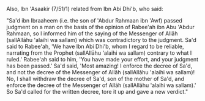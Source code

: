 

[^x1]: Soorah an-Nahl, 16:44

[^x2]: Bukhaari & Muslim - it will later follow in full.

[^x3]: Bukhaari & Ahmad.

[^x4]: Maalik, Abu Daawood, Nasaa'i, & Ibn Hibbaan. A saheeh hadeeth, declared saheeh by several Imaams. I have given its takhreej in Saheeh Abi Daawood (451, 1276).

[^x5]: Saheeh - collected by Ibn al-Mubaarak in az-Zuhd (10/21/1- 2), Abu Daawood & Nasaa'i with a good sanad; I have given its takhreej in Saheeh Abi Daawood (761).

[^x6]: Abul-Hasanaat Al-Lucknowi says in An-Naafi' al-Kabeer liman yutaali' al-Jaami' as-Sagheer (p. 122-3), after ranking the books of Hanafi fiqh and saying which of them are dependable and which are not: "All that we have said about the relative grades of these compilations is related to their content of fiqh issues; however, as for their content with regards to ahaadeeth of the Prophet (sallAllāhu 'alaihi wa sallam), then it does not apply, for many books on which the cream of the fuqahaa' rely are full of fabricated ahaadeeth, let alone rulings of the scholars. It is clear to us from a broad analysis that although their authors were otherwise competent, they were careless in their quotation of narrations."

	One of these false, fabricated ahaadeeth which are found in some of the best books is: "He who offers the compulsory prayers on the last Friday of Ramadaan, that will make up for every prayer he missed during his life up to the age of seventy years" ! Lucknowi (rahimahullaah) says in Al-Aathaar al-Marfoo'ah fil-Akhbaar al-Mawdoo'ah (p. 315), after giving this hadeeth, "'Ali al-Qaari says in his al-Mawdoo'aat as- Sughraa and al-Kubraa: this is totally false, for it contradicts the ijmaa' (consensus of opinion) that one act of worship cannot make up for those missed over years. Hence, there is no point in quoting the author of an-Nihaayah nor the rest of the commentators on al-Hidaayah, for they are not scholars of Hadeeth, nor did they reference this hadeeth to any of the collectors of Hadeeth."

	Shawkaani also mentioned this hadeeth in Al-Fawaa'id al- Majmoo'ah fil-Ahaadeeth al-Mawdoo'ah with a similar wording and then said (p. 54), "This is fabricated beyond doubt - I do not even find it in any of the compilations of fabricated ahaadeeth! However, it has become popular among some students of fiqh in the city of San'aa' in this age of ours, and many of them have started acting according to it. I do not know who has fabricated it for them - May Allāh disgrace the liars."

	Lucknowi further says, "To establish that this hadeeth, which is found in books of rituals and formulas, is fabricated, I have composed a brief essay, with intellectual and narrated evidence, called Repelling the Brethren from the Inventions of the Last Friday of Ramadaan, in which I have filed points which will enlighten minds and to which ears will hearken, so consult it, for it is valuable in this topic and of high quality."

	The occurrence of similar false ahaadeeth in the books of fiqh destroys the reliability of other ahaadeeth which they do not quote from dependable books of Hadeeth. The words of 'Ali al- Qaari contain an indication towards this: a Muslim must take Hadeeth from the people who are experts in that field, as the old Arabic sayings go, "The people of Makkah know its mountain- paths best" and "The owner of the house knows best what is in it."

[^x7]: Imaam Nawawi(rahimahullaah)'s words in Al-Majmoo' Sharh al-Muhadhdhab (1/60) can be summed up as follows: "The researching scholars of the People of Hadeeth and others say that if the hadeeth is weak, it will not be said regarding it, 'The Messenger of Allāh (sallAllāhu 'alaihi wa sallam) said/did/commanded/forbade ...' or any other phrase designating certainty, but instead it will be said, 'It is reported/quoted/narrated from him ...' or other phrases suggesting uncertainty. They say that phrases of certainty are for saheeh and hasan ahaadeeth, and phrases of uncertainty are for anything else. This is because phrases designating certainty mean that what follows is authentic, so they can only be used in the case of what is authentic, otherwise one would effectively be lying about him (sallAllāhu 'alaihi wa sallam).

	This convention is one ignored by most of the fuqahaa' of our age, in fact, by most scholars of any discipline, except for the skilled muhadditheen. This is disgusting carelessness, for they often say about a saheeh hadeeth, 'It is reported from him that ...', and about a da'eef one, 'he said' and 'so- and-so reported ...', and this is far from correct."

[^x8]: Publisher's note: Also in this category are the works of our teacher, author of e.g. Irwaa' al-Ghaleel fi takhreej Manaar as-Sabeel in 8 volumes, & Ghaayah al-Maraam fi takhreej ahaadeeth al-Halaal wal-Haraam, a takhreej of the ahaadeeth found in Dr. Yoosuf al-Qaradaawi's The Lawful and the Prohibited in Islam, (which contains many da'eef ahaadeeth).

[^x9]: The term, "authentic hadeeth" includes saheeh and hasan in the eyes of the muhadditheen, whether the hadeeth is saheeh li dhaatihi or saheeh li ghairihi, or hasan li dhaatihi or hasan li ghairihi.

[^x10]: an-Najm, 53:28

[^x11]: Bukhaari & Muslim.

[^x12]: Saheeh - collected by Tirmidhi, Ahmad & Ibn Abi Shaibah.

	Later, I discovered that this hadeeth is actually da'eef: I had relied on Manaawi in declaring saheeh the isnaad of Ibn Abi Shaibah, but then I happened to come across it myself, and found that it was clearly weak, being the same isnaad as Tirmidhi and others - see my book Silsilah al-Ahaadeeth ad- Da'eefah (1783). However, its place is taken by the Prophet's saying (sallAllāhu 'alaihi wa sallam), "He who relates from me a saying which he knows is a lie is indeed one of the liars", collected by Muslim and others.

[^x13]: Abdul Hayy Al-Lucknowi says in Imaam al-Kalaam fimaa yata'allaq bil-Qiraa'ah Khalf al-Imaam (p. 156), as follows: "Whoever dives into the oceans of fiqh and the fundamentals of jurisprudence with an open mind, and does not allow himself to be prejudiced, will know with certainty that in most of the principal and subsidiary issues in which the scholars have differed, the madhhab of the scholars of Hadeeth is firmer than other madhhabs. Every time I go into the branches of difference of opinion, I find the view of the muhadditheen nearest to justice - their reward is with Allāh, and He will thank them. How could it be otherwise, when they are the true inheritors of the Prophet (sallAllāhu 'alaihi wa sallam), and the sincere agents of his Law; may Allāh include us in their company and make us die loving them."

[^x14]: Subki says in al-Fataawaa (1/148): "The most important affair of the Muslims is the Prayer, which every Muslim must care about and ensure its performance and the establishment of its essentials. Related to Prayer are issues on which there is consensus and there is no escaping the truth, and other issues in which the scholars have differed. The correct approach is either to keep clear of dispute if possible, or to look for what is authentically- proven from the Prophet (sallAllāhu 'alaihi wa sallam) and adhere to that. When one does this, his Prayer will be correct and righteous, and included in the words of the Exalted, "So whoever  expects to meet his Lord, let him work  correct, righteous deeds." (Al-Kahf, 18:110)

	I say: The latter approach is superior, nay, obligatory; this is because the former appeoach, as well as being impossible many issues, does not fulfil his command (sallAllāhu 'alaihi wa sallam), **Pray as you have seen me praying**, but instead leads to one's prayer being decidedly different to that of the Prophet(sallAllāhu 'alaihi wa sallam).

[^x15]: From the poetry of Hasan ibn Muhammad an-Nasawi, as narrated by Haafiz Diyaa' ad-Deen al-Maqdisi in his article on the excellence of the Hadeeth and its People.

[^x16]: Baqarah, 2:213

[^x17]: Tirmidhi, Qudaa'i, Ibn Bushraan & others.

[^x18]: This is the sort of taqleed (blind following ) which Imaam Tahaawi was referring to when he said, "Only someone with party-spirit or a fool blindly follows opinion" - quoted by Ibn 'Aabideen in Rasm al-Mufti (vol. 1, p. 32 from the Compilation of his Essays).

[^x19]: al-A'raaf, 7:3

[^x20]: Ibn 'Aabideen in al-Haashiyah (1/63), and in his essay Rasm al-Mufti (1/4 from the Compilation of the Essays of Ibn 'Aabideen), Shaikh Saalih al-Fulaani in Eeqaaz al-Himam (p. 62) & others. Ibn 'Aabideen quoted from Sharh al-Hidaayah by Ibn al-Shahnah al-Kabeer, the teacher of Ibn al-Humaam, as follows:

	"When a hadeeth contrary to the Madhhab is found to be saheeh, one should act on the hadeeth, and make that his madhhab. Acting on the hadeeth will not invalidate the follower's being a Hanafi, for it is authentically reported that Abu Haneefah said, 'When a hadeeth is found to be saheeh, then that is my madhhab', and this has been related by Imaam Ibn 'Abdul Barr from Abu Haneefah and from other imaams."

	This is part of the completeness of the knowledge and piety of the Imaams, for they indicated by saying this that they were not versed in the whole of the Sunnah, and Imaam Shaafi'i has elucidated this thoroughly (see later). It would happen that they would contradict a sunnah because they were unaware of it, so they commanded us to stick to the Sunnah and regard it as part of their Madhhab. May Allāh shower His mercy on them all.

[^x21]: Ar.: halaal

[^x22]: Ibn 'Abdul Barr in Al-Intiqaa' fi Fadaa'il ath-Thalaathah al-A'immah al-Fuqahaa' (p. 145), Ibn al-Qayyim in I'laam al- Mooqi'een (2/309), Ibn 'Aabideen in his Footnotes on Al-Bahr ar-Raa'iq (6/293) and in Rasm al-Mufti (pp. 29,32) & Sha'raani in Al-Meezaan (1/55) with the second narration. The last narration was collected by 'Abbaas ad-Dawri in At- Taareekh by Ibn Ma'een (6/77/1) with a saheeh sanad on the authority of Zafar, the student of Imaam Abu Haneefah. Similar narrations exist on the authority of Abu Haneefah's companions Zafar, Abu Yoosuf and 'Aafiyah ibn Yazeed; cf. Eeqaaz (p. 52). Ibn al-Qayyim firmly certified its authenticity on the authority of Abu Yoosuf in I'laam al-Mooqi'een (2/344). The addition to the second narration is referenced by the editor of Eeqaaz (p. 65) to Ibn 'Abdul Barr, Ibn al-Qayyim and others.

	If this is what they say of someone who does not know their evidence, what would be their response to one who knows that the evidence contradicts their saying, but still gives verdicts opposed to the evidence?! Therefore, reflect on this saying, for it alone is enough to smash blind following of opinion; that is why one of the muqallid shaikhs, when I criticised his giving a verdict using Abu Haneefah's words without knowing the evidence, refused to believe that it was a saying of Abu Haneefah!

[^x23]: Ar.: haraam

[^x24]: Ar.: fatwaa

[^x25]: i.e. Imaam Abu Haneefah's illustrious student, Abu Yoosuf (rahimahullaah).

[^x26]: This was because the Imaam would often base his view on Qiyaas (Analogy), after which a more potent analogy would occur to him, or a hadeeth of the Prophet (sallAllāhu 'alaihi wa sallam) would reach him, so he would accept that and ignore his previous view. Sha'raani's words in Al-Meezaan (1/62) are summarised as:

	"Our belief, as well as that of every researcher into Imaam Abu Haneefah (radi Allāhu 'anhu), is that, had he lived until the recording of the Sharee'ah, and the journeys of the Preservers of Hadeeth to the various cities and frontiers in order to collect and acquire it, he would have accepted it and ignored all the analogies he had employed. The amount of qiyaas in his Madhhab would have been just as little as that in other Madhhabs, but since the evidences of the Sharee'ah had been scattered with the Successors and their successors, and had not been collected in his lifetime, it was necessary that there be a lot of qiyaas in his Madhhab compared to that of other imaams. The later scholars then made their journeys to find and collect ahaadeeth from the various cities and towns and wrote them down; hence, some ahaadeeth of the Sharee'ah explained others. This is the reason behind the large amount of qiyaas in his Madhhab, whereas there was little of it in other Madhhabs."

	Abul-Hasanaat Al-Lucknowi quoted his words in full in An- Naafi' al-Kabeer (p. 135), endorsing and expanding on it in his footnotes, so whoever wishes to consult it should do so there.

	Since this is the justification for why Abu Haneefah has sometimes unintentionally contradicted the authentic ahaadeeth - and it is a perfectly acceptable reason, for Allāh does not burden a soul with more than it can bear - it is not permissible to insult him for it, as some ignorant people have done. In fact, it is obligatory to respect him, for he is one of the imaams of the Muslims through whom this Deen has been preserved and handed down to us, in all its branches; also, for he is rewarded under any circumstance: whether he is correct or wrong. Nor is it permissible for his devotees to continue sticking to those of his statements which contradict the authentic ahaadeeth, for those statements are effectively not part of his Madhhab, as the above sayings show. Hence, these are two extremes, and the truth lies in between. "Our Lord! Forgive us, and our brethren who came before us into the Faith; and leave not, in our hearts, any rancour against those who have believed. Our Lord! You are indeed Full of Kindness, Most Merciful." (Al-Hashr 59:10)

[^x27]: Al-Fulaani in Eeqaaz al-Himam (p. 50), tracing it to Imaam Muhammad and then saying, "This does not apply to the mujtahid, for he is not bound to their views anyway, but it applies to the muqallid."

	Sha'raani expanded on that in Al-Meezaan (1/26): "If it is said: 'What should I do with the ahaadeeth which my Imaam did not use, and which were found to be authentic after his death?' The answer which is fitting for you is: 'That you act on them, for had your Imaam come across them and found them to be authentic, he would have instructed you to act on them, because all the Imaams were captives in the hand of the Sharee'ah.' He who does so will have gathered all the good with both his hands, but he who says, 'I will not act according to a hadeeth unless my Imaam did so', he will miss a great amount of benefit, as is the case with many followers of the Imaams of the Madhhabs. It would be better for them to act on every hadeeth found to be authentic after the Imaam's time, hence implementing the will of the Imaams; for it is our firm belief about the Imaams that had they lived longer and come to know of those ahaadeeth which were found authentic after their time, they would have definitely accepted and acted according to them, ignoring any analogies they may have previously made, and any views they may have previously held."

[^x28]: Ibn 'Abdul Barr in Jaami' Bayaan al-'Ilm (2/32), Ibn Hazm, quoting from the former in Usool al-Ahkaam (6/149), & similarly Al-Fulaani (p. 72)

[^x29]: This is well known among the later scholars to be a saying of Maalik. Ibn 'Abdul Haadi declared it saheeh in Irshaad as- Saalik (227/1); Ibn 'Abdul Barr in Jaami' Bayaan al-'Ilm (2/91) & Ibn Hazm in Usool al-Ahkaam (6/145, 179) had narrated it as a saying of Al-Hakam ibn 'Utaibah and Mujaahid; Taqi ad- Deen as-Subki gave it, delighted with its beauty, in al- Fataawaa (1/148) as a saying of Ibn 'Abbaas, and then said: "These words were originally those of Ibn 'Abbaas and Mujaahid, from whom Maalik (radi Allāhu 'anhu) took them, and he became famous for them." It seems that Imaam Ahmad then took this saying from them, as Abu Daawood has said in Masaa'il of Imaam Ahmad (p. 276): "I heard Ahmad say, 'Everyone is accepted and rejected in his opinions, with the exception of the Prophet (sallAllāhu 'alaihi wa sallam)'."

[^x30]: From the Introduction to Al-Jarh wat-Ta'deel of Ibn Abi Haatim, pp. 31-2.

[^x31]: Ibn Hazm says in Usool al-Ahkaam (6/118): "Indeed, all the fuqahaa' whose opinions are followed were opposed to taqleed, and they forbade their companions from following their opinion blindly. The sternest among them in this regard was Shaafi'i (rahimahullaah), for he repeatedly emphasised, more than anyone else, following the authentic narrations and accepting whatever the proof dictated; he also made himself innocent of being followed totally, and announced this to those around him. May this benefit him in front of Allāh, and may his reward be of the highest, for he was the cause of great good."

[^x32]: Related by Haakim with a continuous sanad up to Shaafi'i, as in Taareekh Dimashq of Ibn 'Asaakir (15/1/3), I'laam al- Mooqi'een (2/363, 364) & Eeqaaz (p. 100).

[^x33]: Ar.: halaal

[^x34]: Ibn al-Qayyim (2/361) & Fulaani (p. 68)

[^x35]: Harawi in Dhamm al-Kalaam (3/47/1), Khateeb in Al-Ihtijaaj bi ash-Shaafi'i (8/2), Ibn 'Asaakir (15/9/10), Nawawi in Al- Majmoo' (1/63), Ibn al-Qayyim (2/361) & Fulaani (p. 100); the second narration is from Hilyah al-Awliyaa' of Abu Nu'aim.

[^x36]: Nawawi in Al-Majmoo' (1/63), Sha'raani (1/57), giving its sources as Haakim and Baihaqi, & Fulaani (p. 107). Sha'raani said, "Ibn Hazm said, 'That is, ... found to be saheeh by him or by any other Imaam'." His saying given next confirms this understanding.

	Nawawi says: "Our companions acted according to this in the matter of tathweeb (calling to prayer in addition to the adhaan), the conditions on coming out of ihraam due to illness, and other issues well-known in the books of the Madhhab. Among those of our companions who are reported to have passed judgment on the basis of the hadeeth (i.e. rather than the saying of Shaafi'i) are Abu Ya'qoob al-Buweeti and Abu l-Qaasim ad-Daariki. Of our companions from the muhadditheen, Imaam Abu Bakr Al-Baihaqi and others employed this approach. Many of our earliest companions, if they faced an issue for which there was a hadeeth, and the madhhab of Shaafi'i was contrary to it, would act according to the hadeeth and give verdicts based on it, saying, 'The madhhab of Shaafi'i is whatever agrees with the hadeeth.' Shaikh Abu 'Amr (Ibn as-Salaah) says, 'Whoever among the Shaafi'is found a hadeeth contradicting his Madhhab, he would consider whether he fulfilled the conditions of ijtihaad generally, or in that particular topic or issue, in which case he would be free to act on the hadeeth; if not, but nevertheless he found it hard to contradict the hadeeth after further analysis, he would not be able to find a convincing justification for opposing the hadeeth. Hence, it would be left for him to act according to the hadeeth if an independent imaam other than Shaafi'i had acted on it, and this would be justification for his leaving the Madhhab of his Imaam in that issue.' What he (Abu 'Amr) has said is correct and established. Allāh knows best."

	There is another possibility which Ibn as-Salaah forgot to mention: what would one do if he did not find anyone else who acted according to the hadeeth? This has been answered by Taqi ad-Deen as-Subki in his article, The Meaning of Shaafi'i's saying, "When a hadeeth is found to be saheeh, then that is my madhhab" (p. 102, vol. 3): "For me, the best thing is to follow the hadeeth. A person should imagine himself in front of the Prophet (sallAllāhu 'alaihi wa sallam), just having heard it from him: would there be leeway for him to delay acting on it? No, by Allāh ... and everyone bears a responsibility according to his understanding."

	The rest of this discussion is given and analysed in I'laam al-Muwaqqi'een (2/302, 370) and in the book of al-Fulaane, (full title:) Eeqaaz Himam ulu l-Absaar, lil-Iqtidaa' bi Sayyid al- Muhaajireen wal-Ansaar, wa Tahdheeruhum 'an al-Ibtidaa' ash- Shaa'i' fi l-Quraa wal-Amsaar, min Taqleed al-Madhaahib ma'a l- Hamiyyah wal-'Asabiyyah bain al-Fuqahaa' al-A'saar (Awakening the Minds of those who have Perception, towards following the Leader of the Emigrants and Helpers, and Warning them against the Innovation Widespread among Contemporary Jurists in the Towns and Cities, of following Madhhabs with Zeal and Party- Spirit). The latter is a unique book in its field, which every desirer of truth should study with understanding and reflection.

[^x37]: addressing Imaam Ahmad ibn Hanbal (rahimahullaah).

[^x38]: Related by Ibn Abi Haatim in Aadaab ash-Shaafi'i (pp. 94-5), Abu Nu'aim in Hulyah al-Awliyaa' (9/106), al-Khateeb in Al- Ihtijaaj bish-Shaafi'i (8/1), and from him Ibn 'Asaakir (15/9/1), Ibn 'Abdul Barr in al-Intiqaa' (p. 75), Ibn al-Jawzi in Manaaqib al-Imaam Ahmad (p. 499) & Harawi (2/47/2) with three routes from 'Abdullaah ibn Ahmad ibn Hanbal from his father that Shaafi'i said to him: ...etc; thus, it is authentic on the authority of Shaafi'i. This is why Ibn al- Qayyim attributed it definitely to him in I'laam (2/325), as did Fulaani in Eeqaaz (p. 152) and then said: "Baihaqi said, 'This is why he - i.e. Shaafi'i - used hadeeth so much, because he gathered knowledge from the people of Hijaaz, Syria, Yemen and 'Iraq, and so accepted all that he found to be authentic, without leaning towards or looking at what he had considered out of the Madhhab of the people of his land when the truth was clear to him elsewhere. Some of those before him would limit themselves to what they found in the Madhhab of the people of their land, without attempting to ascertain the authenticity of what opposed it. May Allāh forgive all of us'."

[^x39]: Abu Nu'aim (9/107), Harawi (47/1), Ibn al-Qayyim in I'laam al-Muwaqqi'een (2/363) & Fulaani (p. 104).

[^x40]: Ibn Abi Haatim in al-Aadaab (p. 93), Abul Qaasim Samarqandi in al-Amaali, as in the selection from it by Abu Hafs al- Mu'addab (234/1), Abu Nu'aim (9/106) & Ibn 'Asaakir (15/10/1) with a saheeh sanad.

[^x41]: Ibn Abi Haatim, Abu Nu'aim & Ibn 'Asaakir (15/9/2).

[^x42]: Ibn Abi Haatim (pp. 93-4).

[^x43]: Ibn al-Jawzi in al-Manaaqib (p. 192)

[^x44]: Fulaani (p. 113) & Ibn al-Qayyim in I'laam (2/302).

[^x45]: Ar.: ittibaa'

[^x46]: Abu Daawood in Masaa'il of Imaam Ahmad (pp. 276-7)

[^x47]: Ibn 'Abdul Barr in Jaami' Bayaan al-'Ilm (2/149).

[^x48]: Ibn al-Jawzi (p. 182).

[^x49]: an-Nisaa', 4:65

[^x50]: an-Noor, 24:63

[^x51]: Even against their fathers and learned men, as Tahaawi in Sharh Ma'aani al-Aathaar (1/372) & Abu Ya'laa in his Musnad (3/1317) have related, with an isnaad of trustworthy men, from Saalim ibn 'Abdullaah ibn 'Umar, who said: "I was sitting with Ibn 'Umar (radi Allāhu 'anhu) in the mosque once, when a man from the people of Syria came to him and asked him about continuing the 'Umrah onto the Hajj (known as Hajj Tamattu'). Ibn 'Umar replied, 'It is a good and beautiful thing.' The man said, 'But your father (i.e. 'Umar ibn al-Khattaab) used to forbid it!' So he said, 'Woe to you! If my father used to forbid something which the Messenger of Allāh (sallAllāhu 'alaihi wa sallam) practised and commanded, would you accept my father's view, or the order of the Messenger of Allāh (sallAllāhu 'alaihi wa sallam) ?' He replied, 'The order of the Messenger of Allāh (sallAllāhu 'alaihi wa sallam).' He said, 'So go away from me.' Ahmad (no. 5700) related similarly, as did Tirmidhi (2/82) and declared it saheeh.

Also, Ibn 'Asaakir (7/51/1) related from Ibn Abi Dhi'b, who said:

"Sa'd ibn Ibraaheem (i.e. the son of 'Abdur Rahmaan ibn 'Awf) passed judgment on a man on the basis of the opinion of Rabee'ah ibn Abu 'Abdur Rahmaan, so I informed him of the saying of the Messenger of Allāh (sallAllāhu 'alaihi wa sallam) which was contradictory to the judgment. Sa'd said to Rabee'ah, 'We have Ibn Abi Dhi'b, whom I regard to be reliable, narrating from the Prophet (sallAllāhu 'alaihi wa sallam) contrary to what I ruled.' Rabee'ah said to him, 'You have made your effort, and your judgment has been passed.' Sa'd said, 'Most amazing! I enforce the decree of Sa'd, and not the decree of the Messenger of Allāh (sallAllāhu 'alaihi wa sallam)! No, I shall withdraw the decree of Sa'd, son of the mother of Sa'd, and enforce the decree of the Messenger of Allāh (sallAllāhu 'alaihi wa sallam).' So Sa'd called for the written decree, tore it up and gave a new verdict."

[^x52]: In fact, he would be rewarded, because of the Prophet's saying (sallAllāhu 'alaihi wa sallam): **"When a judge passes judgment, if he makes his effort (ijtihaad) and rules correctly, he will have two rewards; if he makes his effort (ijtihaad) and rules wrongly, he will have one reward."** (Related by Bukhaari, Muslim & others.)

[^x53]: Quoted in the notes on Eeqaaz al-Himam (p. 93)

[^x54]: Fulaani (p. 99)

[^x55]: cf. al-Waaqi'ah 56:13-14

[^x56]: Ibn 'Aabideen in Haashiyah (1/62), & Lucknowi gave its source in an-Naafi' al-Kabeer (p. 93) as Ghazaali .

[^x57]: He himself says at the beginning of his Concise Shaafi'i Fiqh (printed in the margin of Imaam Shaafi'i's Al-Umm): "This book is a selection from the knowledge of Muhammad ibn Idrees al-Shaafi'i (rahimahullaah) and from the meanings of his sayings, to aid the understanding of whoever wants it, knowing of his forbidding the following of his, or anyone else's, opinion, so that such a person may carefully look for his Deen in it."

[^x58]: In which he has explained his opposing his Imaam in about twenty masaa'il (nos. 42, 44, 103, 120, 158, 169, 172, 173, 228, 230, 240, 244, 274, 275, 284, 314, 331, 338, 355, 356 - from Ta'leeq al-Mumajjid 'alaa Muwatta' Muhammad (Important Notes on Muhammad's Muwatta'))

[^x59]: Ibn 'Aabideen mentioned him among them in Haashiyah (1/74) & in Rasm al-Mufti (1/17). Qurashi mentioned him in Al- Jawaahir al-Madiyyah fi Tabaqaat al-Hanafiyyah (p. 347) and said, "He was a reliable transmitter of Hadeeth. He and his brother Ibraaheem were the two shaikhs of Balakh of their time."

[^x60]: Al-Fawaa'id al-Bahiyyah fi Taraajum al-Hanafiyyah (p. 116)

[^x61]: Al-Bahr ar-Raa'iq (6/93) & Rasm al-Mufti (1/28).

[^x62]: Al-Fawaa'id ... (p. 116); the author then added a useful note:

	"From this can be deduced the falsity of Makhool's narration from Abu Haneefah: 'that he who raises his hands during Prayer, his Prayer is ruined', by which Ameer, the scribe of Itqaani, was deceived, as has been mentioned under his biography. 'Isaam ibn Yoosuf, a companion of Abu Yoosuf, used to raise his hands, so if the above-mentioned narration had any foundation, Abu Yoosuf and 'Isaam would have known about it ... It can also be deduced that if a Hanafi ignored the madhhab of his Imaam in an issue due to the strength of the evidence against it, this would not take him outside the ranks of the Imaam's followers, but this would in fact be proper taqleed in the guise of leaving taqleed; do you not see that 'Isaam ibn Yoosuf left Abu Haneefah's madhhab of not raising the hands, but he is stil counted as a Hanafi?... To Allāh I complain of the ignorance of our time, when they insult anyone who does not follow his Imaam in an issue because of the strength of evidence against it, and expel him from the fold of that Imaam's followers! This is not surprising when those who do this are from the ordinary masses, but it is amazing when it comes from those who imitate men of learning but plod along that path like cattle!"

[^x63]: an-Noor 24:51-52

